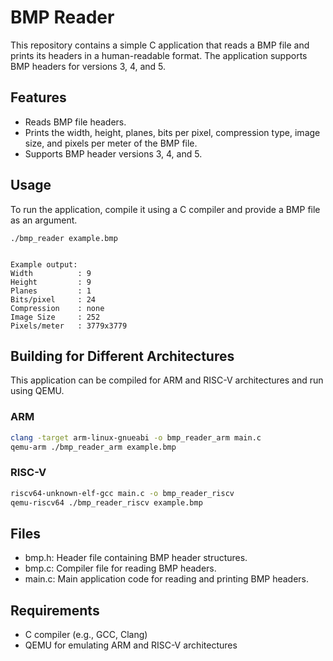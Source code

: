 # BMP Reader
This repository contains a simple C application that reads a BMP file and prints its headers in a human-readable format. The application supports BMP headers for versions 3, 4, and 5.

## Features
- Reads BMP file headers.
- Prints the width, height, planes, bits per pixel, compression type, image size, and pixels per meter of the BMP file.
- Supports BMP header versions 3, 4, and 5.

## Usage

To run the application, compile it using a C compiler and provide a BMP file as an argument.
```
./bmp_reader example.bmp


Example output:
Width          : 9
Height         : 9
Planes         : 1
Bits/pixel     : 24
Compression    : none
Image Size     : 252
Pixels/meter   : 3779x3779
```

## Building for Different Architectures
This application can be compiled for ARM and RISC-V architectures and run using QEMU.

### ARM
```sh
clang -target arm-linux-gnueabi -o bmp_reader_arm main.c
qemu-arm ./bmp_reader_arm example.bmp
```
### RISC-V
```sh
riscv64-unknown-elf-gcc main.c -o bmp_reader_riscv
qemu-riscv64 ./bmp_reader_riscv example.bmp
```
## Files

* bmp.h: Header file containing BMP header structures.
* bmp.c: Compiler file for reading BMP headers.
* main.c: Main application code for reading and printing BMP headers.

## Requirements
* C compiler (e.g., GCC, Clang)
* QEMU for emulating ARM and RISC-V architectures
